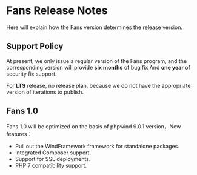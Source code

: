 # Fans Release Notes

Here will explain how the Fans version determines the release version.

## Support Policy

At present, we only issue a regular version of the Fans program, and the corresponding version will provide **six months** of bug fix And **one year** of security fix support.

For **LTS** release, no release plan, because we do not have the appropriate version of iterations to publish.

## Fans 1.0

Fans 1.0 will be optimized on the basis of phpwind 9.0.1 version，New features：

* Pull out the WindFramework framework for standalone packages.
* Integrated Composer support.
* Support for SSL deployments.
* PHP 7 compatibility support.

